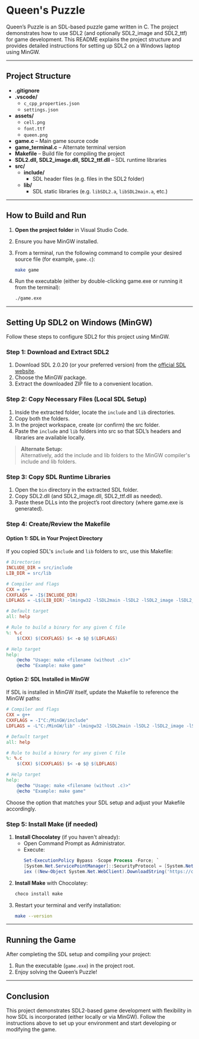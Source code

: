 # Queen's Puzzle

Queen’s Puzzle is an SDL-based puzzle game written in C. The project demonstrates how to use SDL2 (and optionally SDL2_image and SDL2_ttf) for game development. This README explains the project structure and provides detailed instructions for setting up SDL2 on a Windows laptop using MinGW.

---

## Project Structure

- **.gitignore**  
- **.vscode/**  
  - `c_cpp_properties.json`
  - `settings.json`
- **assets/**  
  - `cell.png`
  - `font.ttf`
  - `queen.png`
- **game.c** – Main game source code  
- **game_terminal.c** – Alternate terminal version  
- **Makefile** – Build file for compiling the project  
- **SDL2.dll, SDL2_image.dll, SDL2_ttf.dll** – SDL runtime libraries  
- **src/**  
  - **include/**  
    - SDL header files (e.g. files in the SDL2 folder)
  - **lib/**  
    - SDL static libraries (e.g. `libSDL2.a`, `libSDL2main.a`, etc.)

---

## How to Build and Run

1. **Open the project folder** in Visual Studio Code.
2. Ensure you have MinGW installed.
3. From a terminal, run the following command to compile your desired source file (for example, `game.c`):

   ```sh
   make game

4. Run the executable (either by double-clicking game.exe or running it from the terminal):

   ```sh
   ./game.exe
   ```

---

## Setting Up SDL2 on Windows (MinGW)

Follow these steps to configure SDL2 for this project using MinGW.

### Step 1: Download and Extract SDL2

1. Download SDL 2.0.20 (or your preferred version) from the [official SDL website](https://www.libsdl.org/download-2.0.php).
2. Choose the MinGW package.
3. Extract the downloaded ZIP file to a convenient location.

### Step 2: Copy Necessary Files (Local SDL Setup)

1. Inside the extracted folder, locate the `include` and `lib` directories.
2. Copy both the folders.
3. In the project workspace, create (or confirm) the src folder.
4. Paste the `include` and `lib` folders into src so that SDL’s headers and libraries are available locally.

> **Alternate Setup:**  
> Alternatively, add the include and lib folders to the MinGW compiler's include and lib folders.

### Step 3: Copy SDL Runtime Libraries

1. Open the `bin` directory in the extracted SDL folder.
2. Copy SDL2.dll (and SDL2_image.dll, SDL2_ttf.dll as needed).
3. Paste these DLLs into the project’s root directory (where game.exe is generated).

### Step 4: Create/Review the Makefile

#### Option 1: SDL in Your Project Directory

If you copied SDL's `include` and `lib` folders to src, use this Makefile:

```makefile
# Directories
INCLUDE_DIR = src/include
LIB_DIR = src/lib

# Compiler and flags
CXX = g++
CXXFLAGS = -I$(INCLUDE_DIR)
LDFLAGS = -L$(LIB_DIR) -lmingw32 -lSDL2main -lSDL2 -lSDL2_image -lSDL2_ttf

# Default target
all: help

# Rule to build a binary for any given C file
%: %.c
	$(CXX) $(CXXFLAGS) $< -o $@ $(LDFLAGS)

# Help target
help:
	@echo "Usage: make <filename (without .c)>"
	@echo "Example: make game"
```

#### Option 2: SDL Installed in MinGW

If SDL is installed in MinGW itself, update the Makefile to reference the MinGW paths:

```makefile
# Compiler and flags
CXX = g++
CXXFLAGS = -I"C:/MinGW/include"
LDFLAGS = -L"C:/MinGW/lib" -lmingw32 -lSDL2main -lSDL2 -lSDL2_image -lSDL2_ttf

# Default target
all: help

# Rule to build a binary for any given C file
%: %.c
	$(CXX) $(CXXFLAGS) $< -o $@ $(LDFLAGS)

# Help target
help:
	@echo "Usage: make <filename (without .c)>"
	@echo "Example: make game"
```

Choose the option that matches your SDL setup and adjust your Makefile accordingly.

### Step 5: Install Make (if needed)

1. **Install Chocolatey** (if you haven't already):
   - Open Command Prompt as Administrator.
   - Execute:
     ```powershell
     Set-ExecutionPolicy Bypass -Scope Process -Force; `
     [System.Net.ServicePointManager]::SecurityProtocol = [System.Net.ServicePointManager]::SecurityProtocol -bor 3072; `
     iex ((New-Object System.Net.WebClient).DownloadString('https://community.chocolatey.org/install.ps1'))
     ```
2. **Install Make** with Chocolatey:
   ```sh
   choco install make
   ```
3. Restart your terminal and verify installation:
   ```sh
   make --version
   ```

---

## Running the Game

After completing the SDL setup and compiling your project:

1. Run the executable (`game.exe`) in the project root.
2. Enjoy solving the Queen’s Puzzle!

---

## Conclusion

This project demonstrates SDL2-based game development with flexibility in how SDL is incorporated (either locally or via MinGW). Follow the instructions above to set up your environment and start developing or modifying the game.
